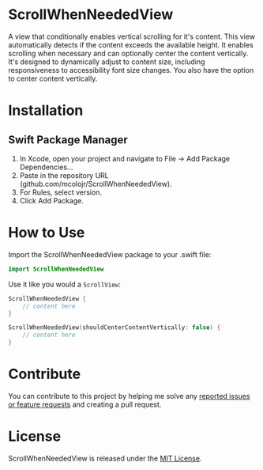 # ScrollWhenNeededView
A view that conditionally enables vertical scrolling for it's content.  This view automatically detects if the content exceeds the available height. It enables scrolling when necessary and can optionally center the content vertically. It's designed to dynamically adjust to content size, including responsiveness to accessibility font size changes. You also have the option to center content vertically.

# Installation
## Swift Package Manager
1. In Xcode, open your project and navigate to File → Add Package Dependencies...
2. Paste in the repository URL (github.com/mcolojr/ScrollWhenNeededView).
3. For Rules, select version.
4. Click Add Package.

# How to Use
Import the ScrollWhenNeededView package to your .swift file:
```swift
import ScrollWhenNeededView
```

Use it like you would a `ScrollView`:
```swift
ScrollWhenNeededView {
    // content here
}

ScrollWhenNeededView(shouldCenterContentVertically: false) {
    // content here
}
```

# Contribute
You can contribute to this project by helping me solve any [reported issues or feature requests](https://github.com/mcolojr/ScrollWhenNeededView/issues) and creating a pull request.

# License
ScrollWhenNeededView is released under the [MIT License](https://github.com/mcolojr/ScrollWhenNeededView/blob/main/LICENSE).
